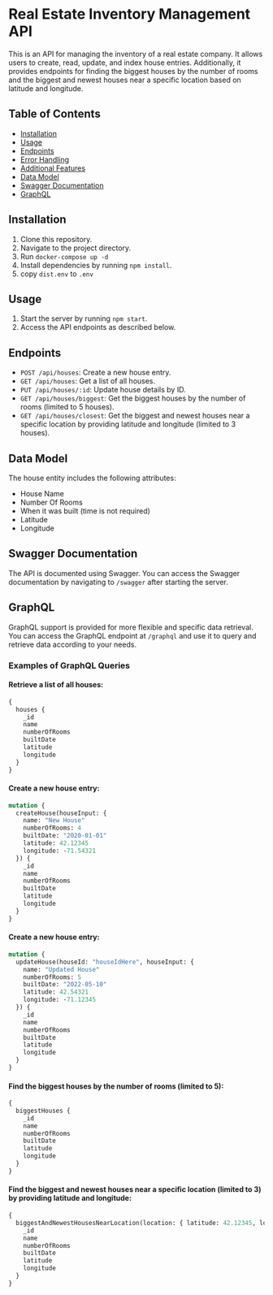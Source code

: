 # Real Estate Inventory Management API

This is an API for managing the inventory of a real estate company. It allows users to create, read, update, and index house entries. Additionally, it provides endpoints for finding the biggest houses by the number of rooms and the biggest and newest houses near a specific location based on latitude and longitude.

## Table of Contents
- [Installation](#installation)
- [Usage](#usage)
- [Endpoints](#endpoints)
- [Error Handling](#error-handling)
- [Additional Features](#additional-features)
- [Data Model](#data-model)
- [Swagger Documentation](#swagger-documentation)
- [GraphQL](#graphql)

## Installation
1. Clone this repository.
2. Navigate to the project directory.
3. Run `docker-compose up -d`
4. Install dependencies by running `npm install`.
5. copy `dist.env` to `.env`

## Usage
1. Start the server by running `npm start`.
2. Access the API endpoints as described below.

## Endpoints
- `POST /api/houses`: Create a new house entry.
- `GET /api/houses`: Get a list of all houses.
- `PUT /api/houses/:id`: Update house details by ID.
- `GET /api/houses/biggest`: Get the biggest houses by the number of rooms (limited to 5 houses).
- `GET /api/houses/closest`: Get the biggest and newest houses near a specific location by providing latitude and longitude (limited to 3 houses).

## Data Model
The house entity includes the following attributes:
- House Name
- Number Of Rooms
- When it was built (time is not required)
- Latitude
- Longitude

## Swagger Documentation
The API is documented using Swagger. You can access the Swagger documentation by navigating to `/swagger` after starting the server.

## GraphQL
GraphQL support is provided for more flexible and specific data retrieval. You can access the GraphQL endpoint at `/graphql` and use it to query and retrieve data according to your needs.

### Examples of GraphQL Queries

#### Retrieve a list of all houses:
```graphql
{
  houses {
    _id
    name
    numberOfRooms
    builtDate
    latitude
    longitude
  }
}
```
#### Create a new house entry:
```graphql
mutation {
  createHouse(houseInput: {
    name: "New House"
    numberOfRooms: 4
    builtDate: "2020-01-01"
    latitude: 42.12345
    longitude: -71.54321
  }) {
    _id
    name
    numberOfRooms
    builtDate
    latitude
    longitude
  }
}
```

#### Create a new house entry:
```graphql
mutation {
  updateHouse(houseId: "houseIdHere", houseInput: {
    name: "Updated House"
    numberOfRooms: 5
    builtDate: "2022-05-10"
    latitude: 42.54321
    longitude: -71.12345
  }) {
    _id
    name
    numberOfRooms
    builtDate
    latitude
    longitude
  }
}
```
#### Find the biggest houses by the number of rooms (limited to 5):
```graphql
{
  biggestHouses {
    _id
    name
    numberOfRooms
    builtDate
    latitude
    longitude
  }
}
```
#### Find the biggest and newest houses near a specific location (limited to 3) by providing latitude and longitude:
```graphql
{
  biggestAndNewestHousesNearLocation(location: { latitude: 42.12345, longitude: -71.54321 }) {
    _id
    name
    numberOfRooms
    builtDate
    latitude
    longitude
  }
}

```
